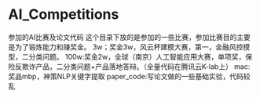 # AI_Competitions
参加的AI比赛及论文代码
这个目录下放的是参加的一些比赛，参加比赛目的主要是为了锻炼能力和赚奖金。
3w；奖金3w，风云杯建模大赛，第一，金融风控模型，二分类问题。
100w:奖金2w，全球（南京）人工智能应用大赛，单项奖，保险反欺诈产品，二分类问题+产品落地答辩。（全量代码在腾讯云K-lab上）
mac:奖品mbp，神策NLP关键字提取
paper_code:写论文做的一些基础实验，代码较乱
